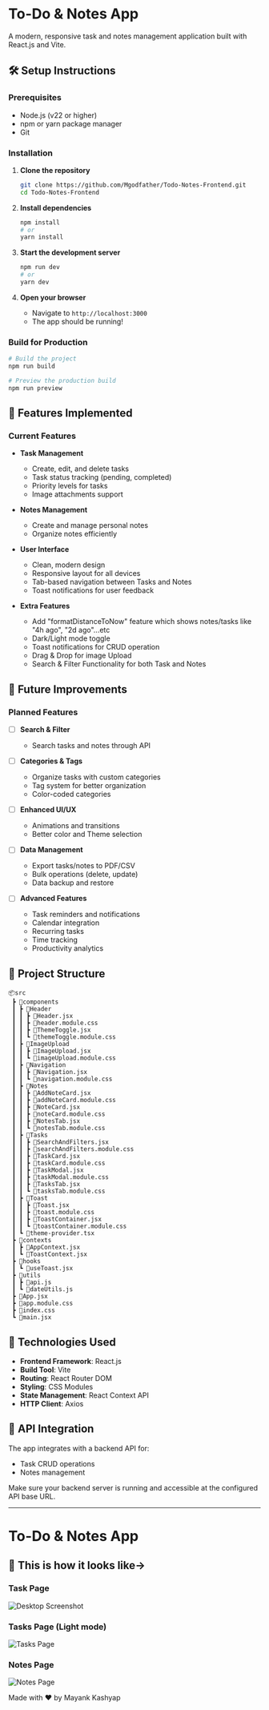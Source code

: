# To-Do & Notes App

A modern, responsive task and notes management application built with React.js and Vite.

## 🛠️ Setup Instructions

### Prerequisites
- Node.js (v22 or higher)
- npm or yarn package manager
- Git

### Installation

1. **Clone the repository**
   ```bash
   git clone https://github.com/Mgodfather/Todo-Notes-Frontend.git
   cd Todo-Notes-Frontend
   ```

2. **Install dependencies**
   ```bash
   npm install
   # or
   yarn install
   ```

3. **Start the development server**
   ```bash
   npm run dev
   # or
   yarn dev
   ```

4. **Open your browser**
   - Navigate to `http://localhost:3000`
   - The app should be running!

### Build for Production

```bash
# Build the project
npm run build

# Preview the production build
npm run preview
```

## 🚀 Features Implemented

### Current Features
- **Task Management**
  - Create, edit, and delete tasks
  - Task status tracking (pending, completed)
  - Priority levels for tasks
  - Image attachments support

- **Notes Management**
  - Create and manage personal notes
  - Organize notes efficiently

- **User Interface**
  - Clean, modern design
  - Responsive layout for all devices
  - Tab-based navigation between Tasks and Notes
  - Toast notifications for user feedback

- **Extra Features**
  - Add "formatDistanceToNow" feature which shows notes/tasks like "4h ago", "2d ago"...etc
  - Dark/Light mode toggle
  - Toast notifications for CRUD operation
  - Drag & Drop for image Upload
  - Search & Filter Functionality for both Task and Notes


## 🔮 Future Improvements

### Planned Features
- [ ] **Search & Filter**
  - Search tasks and notes through API

- [ ] **Categories & Tags**
  - Organize tasks with custom categories
  - Tag system for better organization
  - Color-coded categories

- [ ] **Enhanced UI/UX**
  - Animations and transitions
  - Better color and Theme selection

- [ ] **Data Management**
  - Export tasks/notes to PDF/CSV
  - Bulk operations (delete, update)
  - Data backup and restore


- [ ] **Advanced Features**
  - Task reminders and notifications
  - Calendar integration
  - Recurring tasks
  - Time tracking
  - Productivity analytics

## 📁 Project Structure

```
📦src
 ┣ 📂components
 ┃ ┣ 📂Header
 ┃ ┃ ┣ 📜Header.jsx
 ┃ ┃ ┣ 📜header.module.css
 ┃ ┃ ┣ 📜ThemeToggle.jsx
 ┃ ┃ ┗ 📜themeToggle.module.css
 ┃ ┣ 📂ImageUpload
 ┃ ┃ ┣ 📜ImageUpload.jsx
 ┃ ┃ ┗ 📜imageUpload.module.css
 ┃ ┣ 📂Navigation
 ┃ ┃ ┣ 📜Navigation.jsx
 ┃ ┃ ┗ 📜navigation.module.css
 ┃ ┣ 📂Notes
 ┃ ┃ ┣ 📜AddNoteCard.jsx
 ┃ ┃ ┣ 📜addNoteCard.module.css
 ┃ ┃ ┣ 📜NoteCard.jsx
 ┃ ┃ ┣ 📜noteCard.module.css
 ┃ ┃ ┣ 📜NotesTab.jsx
 ┃ ┃ ┗ 📜notesTab.module.css
 ┃ ┣ 📂Tasks
 ┃ ┃ ┣ 📜SearchAndFilters.jsx
 ┃ ┃ ┣ 📜searchAndFilters.module.css
 ┃ ┃ ┣ 📜TaskCard.jsx
 ┃ ┃ ┣ 📜taskCard.module.css
 ┃ ┃ ┣ 📜TaskModal.jsx
 ┃ ┃ ┣ 📜taskModal.module.css
 ┃ ┃ ┣ 📜TasksTab.jsx
 ┃ ┃ ┗ 📜tasksTab.module.css
 ┃ ┣ 📂Toast
 ┃ ┃ ┣ 📜Toast.jsx
 ┃ ┃ ┣ 📜toast.module.css
 ┃ ┃ ┣ 📜ToastContainer.jsx
 ┃ ┃ ┗ 📜toastContainer.module.css
 ┃ ┗ 📜theme-provider.tsx
 ┣ 📂contexts
 ┃ ┣ 📜AppContext.jsx
 ┃ ┗ 📜ToastContext.jsx
 ┣ 📂hooks
 ┃ ┗ 📜useToast.jsx
 ┣ 📂utils
 ┃ ┣ 📜api.js
 ┃ ┗ 📜dateUtils.js
 ┣ 📜App.jsx
 ┣ 📜app.module.css
 ┣ 📜index.css
 ┗ 📜main.jsx
```

## 🔧 Technologies Used

- **Frontend Framework**: React.js
- **Build Tool**: Vite
- **Routing**: React Router DOM
- **Styling**: CSS Modules
- **State Management**: React Context API
- **HTTP Client**: Axios 

## 📝 API Integration

The app integrates with a backend API for:
- Task CRUD operations
- Notes management

Make sure your backend server is running and accessible at the configured API base URL.

---

# To-Do & Notes App

## 📱 This is how it looks like->

### Task Page
![Desktop Screenshot](./public/images/img1.png)

### Tasks Page (Light mode)
![Tasks Page](./public/images/img3.png)

### Notes Page
![Notes Page](./public/images/img2.png)

Made with ❤️ by Mayank Kashyap

